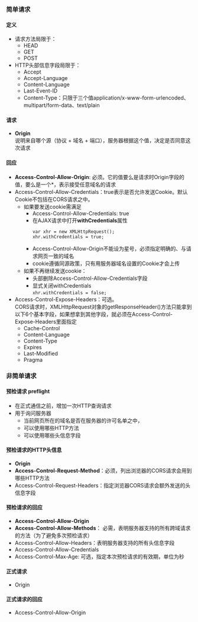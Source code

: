 ### 简单请求
#### 定义
- 请求方法局限于： 
  - HEAD
  - GET
  - POST
- HTTP头部信息字段局限于：
  - Accept
  - Accept-Language
  - Content-Language
  - Last-Event-ID
  - Content-Type：只限于三个值application/x-www-form-urlencoded、multipart/form-data、text/plain

#### 请求  
- **Origin**   
说明来自哪个源（协议 + 域名 + 端口），服务器根据这个值，决定是否同意这次请求

#### 回应 
- **Access-Control-Allow-Origin**: 必须。它的值要么是请求时Origin字段的值，要么是一个*，表示接受任意域名的请求
- Access-Control-Allow-Credentials：true表示是否允许发送Cookie。默认Cookie不包括在CORS请求之中。  
  - 如果要发送cookie需满足
    - Access-Control-Allow-Credentials: true
    - 在AJAX请求中打开**withCredentials**属性  
      ```
      var xhr = new XMLHttpRequest();
      xhr.withCredentials = true;
      ```
    - Access-Control-Allow-Origin不能设为星号，必须指定明确的、与请求网页一致的域名
    - cookie遵循同源政策，只有用服务器域名设置的Cookie才会上传
  - 如果不再继续发送cookie：
    - 头部删除Access-Control-Allow-Credentials字段 
    - 显式关闭withCredentials  
    ```xhr.withCredentials = false;```
- Access-Control-Expose-Headers：可选。  
CORS请求时，XMLHttpRequest对象的getResponseHeader()方法只能拿到以下6个基本字段，如果想拿到其他字段，就必须在Access-Control-Expose-Headers里面指定  
  - Cache-Control
  - Content-Language
  - Content-Type
  - Expires
  - Last-Modified
  - Pragma   

### 非简单请求   
#### 预检请求 preflight
- 在正式通信之前，增加一次HTTP查询请求
- 用于询问服务器
  - 当前网页所在的域名是否在服务器的许可名单之中，
  - 可以使用哪些HTTP方法
  - 可以使用哪些头信息字段

####  预检请求的HTTP头信息
- **Origin**
- **Access-Control-Request-Method**：必须，列出浏览器的CORS请求会用到哪些HTTP方法
- Access-Control-Request-Headers：指定浏览器CORS请求会额外发送的头信息字段

####  预检请求的回应
- **Access-Control-Allow-Origin**
- **Access-Control-Allow-Methods**： 必需，表明服务器支持的所有跨域请求的方法（为了避免多次预检请求）
- Access-Control-Allow-Headers：表明服务器支持的所有头信息字段 
- Access-Control-Allow-Credentials
- Access-Control-Max-Age: 可选，指定本次预检请求的有效期，单位为秒

#### 正式请求
- Origin

#### 正式请求的回应
- Access-Control-Allow-Origin

